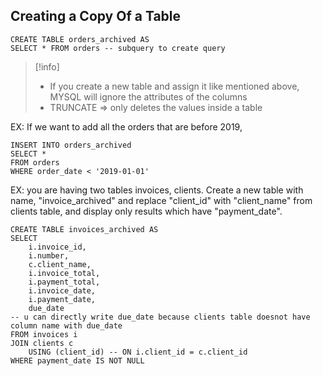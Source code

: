 ## Creating a Copy Of a Table

```Mysql
CREATE TABLE orders_archived AS
SELECT * FROM orders -- subquery to create query
```

>[!info]
>- If you create a new table and assign it like mentioned above, MYSQL will ignore the attributes of the columns
>- TRUNCATE => only deletes the values inside a table

EX: If we want to add all the orders that are before 2019, 
```mysql
INSERT INTO orders_archived
SELECT *
FROM orders
WHERE order_date < '2019-01-01'
```

EX: you are having two tables invoices, clients. Create a new table with name, "invoice_archived" and replace "client_id" with "client_name" from clients table, and display only results which have "payment_date".
```mysql
CREATE TABLE invoices_archived AS
SELECT 
	i.invoice_id,
	i.number,
	c.client_name,
	i.invoice_total,
	i.payment_total,
	i.invoice_date,
	i.payment_date,
	due_date 
-- u can directly write due_date because clients table doesnot have column name with due_date
FROM invoices i
JOIN clients c
	USING (client_id) -- ON i.client_id = c.client_id
WHERE payment_date IS NOT NULL
```
